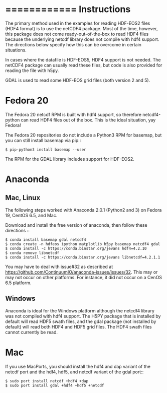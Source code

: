 ============
Instructions
============
The primary method used in the examples for reading HDF-EOS2 files (HDF4 format)
is to use the netCDF4 package.  Most of the time, however, this
package does not come ready-out-of-the-box to read HDF4 files because
the underlying netcdf library does not compile with hdf4 support.  The
directions below specify how this can be overcome in certain situations.

In cases where the datafile is HDF-EOS5, HDF4 support is not needed.  The
netCDF4 package can usually read these files, but code is also provided for
reading the file with h5py.

GDAL is used to read some HDF-EOS grid files (both version 2 and 5).

Fedora 20
=========
The Fedora 20 netcdf RPM is built with hdf4 support, so therefore netcdf4-python
can read HDF4 files out of the box.  This is the ideal situation, yay Fedora!

The Fedora 20 repositories do not include a Python3 RPM for basemap, but you can
still install basemap via pip::

    $ pip-python3 install basemap --user

The RPM for the GDAL library includes support for HDF-EOS2.

Anaconda
========

Mac, Linux
----------
The following steps worked with Anaconda 2.0.1 (Python2 and 3) on Fedora 19,
CentOS 6.5, and Mac.

Download and install the free version of anaconda, then follow these
directions ::

    $ conda install basemap gdal netcdf4
    $ conda create -n hdfeos ipython matplotlib h5py basemap netcdf4 gdal
    $ conda install -c https://conda.binstar.org/jevans hdf4=4.2.10
    $ conda remove libnetcdf
    $ conda install -c https://conda.binstar.org/jevans libnetcdf=4.2.1.1

You may have to deal with issue#32 as described at
https://github.com/ContinuumIO/anaconda-issues/issues/32.  This may or
may not occur on other platforms.  For instance, it did not occur on a
CenOS 6.5 platform.

Windows
-------
Anaconda is ideal for the Windows platform although the netcdf4 library
was not compiled with hdf4 support.  The H5PY package that is installed by
default will read HDF5 swath files, and the gdal package (not installed
by default) will read both HDF4 and HDF5 grid files.  The HDF4 swath
files cannot currently be read.

Mac
===
If you use MacPorts, you should install the hdf4 and dap variant of the netcdf
port and the hdf4, hdf5, and netcdf variant of the gdal port::

    $ sudo port install netcdf +hdf4 +dap
    $ sudo port install gdal +hdf4 +hdf5 +netcdf



